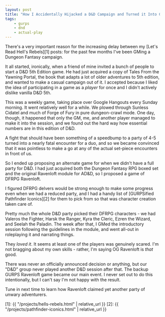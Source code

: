 ```yaml
---
layout: post
title: "How I Accidentally Hijacked a D&D Campaign and Turned it Into GURPS"
tags:
    - gurps
    - dnd
    - actual-play
---
```


There's a very important reason for the increasing delay between my [Let's Read
Hell's Rebels][1] posts: for the past few months I've been GMing a Dungeon
Fantasy campaign.

It all started, ironically, when a friend of mine invited a bunch of people to
start a D&D 5th Edition game. He had just acquired a copy of Tales From the
Yawning Portal, the book that adapts a lot of older adventures to 5th edition,
and wanted to make a casual campaign out of it. I accepted because I liked the
idea of participating in a game as a _player_ for once and I didn't actively
dislike vanilla D&D 5th.

This was a weekly game, taking place over Google Hangouts every Sunday
morning. It went relatively well for a while. We plowed through Sunless Cidatel
and much of Forge of Fury in pure dungeon-crawl mode. One day, though, it
happened that only the GM, me, and another player managed to make it into the
session, and we found out the hard way how essential numbers are in this edition
of D&D.

A fight that should have been something of a speedbump to a party of 4-5 turned
into a nearly fatal encounter for a duo, and so we became convinced that it was
pointless to make a go at any of the actual set-piece encounters in front of us.

So I ended up proposing an alternate game for when we didn't have a full party
for D&D. I had just acquired both the Dungeon Fantasy RPG boxed set and the
original Ravenloft module for AD&D, so I proposed a game of DFRPG Ravenloft.

I figured DFRPG delvers would be strong enough to make some progress even when
we had a reduced party, and I had a handy list of [GURPSified Pathfinder
Iconics][2] for them to pick from so that was character creation taken care of.

Pretty much the whole D&D party picked their DFRPG characters - we had Valeros
the Fighter, Harsk the Ranger, Kyra the Cleric, Ezren the Wizard, and Seelah the
Paladin. The week after that, I GMed the introductory session following the
guidelines in the module, and went all-out in roleplaying it and narrating
things.

They _loved it_. It seems at least one of the players was genuinely
scared. I'm not bragging about my own skills - rather, I'm saying OG Ravenloft
is _that_ good.

There was never an officially announced decision or anything, but our "D&D"
group never played another D&D session after that. The backup GURPS Ravenloft
game became our main event. I never set out to do this intentionally, but I
can't say I'm not happy with the result.

Tune in next time to learn how Ravenloft claimed yet another party of unwary
adventurers.

[1]: {{ "/projects/hells-rebels.html" | relative_url }}
[2]: {{ "/projects/pathfinder-iconics.html" | relative_url }}
